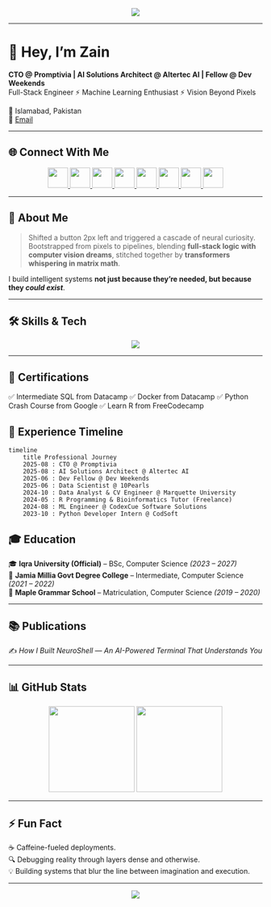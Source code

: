 <!-- Profile Banner -->
<p align="center">
  <img src="https://capsule-render.vercel.app/api?type=waving&color=10002b&height=250&section=header&text=Zain%20Zameer%20@Promptivia&fontSize=45&fontColor=ffffff&animation=fadeIn&fontAlignY=40" />
</p>

---

# 👋 Hey, I’m Zain  

**CTO @ Promptivia | AI Solutions Architect @ Altertec AI | Fellow @ Dev Weekends**  
Full-Stack Engineer ⚡ Machine Learning Enthusiast ⚡ Vision Beyond Pixels  

📍 Islamabad, Pakistan  
📧 [Email](mailto:officialmuhammadzain45@gmail.com)  

---

## 🌐 Connect With Me  

<p align="center">
 <a href="https://www.linkedin.com/in/muhammadzain-zameer">
  <img src="https://img.icons8.com/ios-filled/50/ffffff/linkedin.png" width="40"/>
</a>

<a href="https://www.instagram.com/a.i.unfiltered/">
  <img src="https://img.icons8.com/ios-filled/50/ffffff/instagram-new--v1.png" width="40"/>
</a>

<a href="https://x.com/_unfilteredai">
  <img src="https://img.icons8.com/ios-filled/50/ffffff/twitterx--v1.png" width="40"/>
</a>

<a href="https://www.tiktok.com/@a.i.unfiltered">
  <img src="https://img.icons8.com/ios-filled/50/ffffff/tiktok--v1.png" width="40"/>
</a>

<a href="https://medium.com/@aiunfiltered">
  <img src="https://img.icons8.com/ios-filled/50/ffffff/medium-logo.png" width="40"/>
</a>

<a href="https://www.youtube.com/@unfiltered.a.i">
  <img src="https://img.icons8.com/ios-filled/50/ffffff/youtube-play.png" width="40"/>
</a>

<a href="https://www.skool.com/@muhammadzain-zameer-8664">
  <img src="https://img.icons8.com/ios-filled/50/ffffff/conference-call.png" width="40"/>
</a>

<a href="https://dev.to/aiunfiltered" target="_blank">
  <img src="https://skillicons.dev/icons?i=devto" width="40"/>
</a>



</p>

---

## 🌟 About Me  

> Shifted a button 2px left and triggered a cascade of neural curiosity.  
> Bootstrapped from pixels to pipelines, blending **full-stack logic with computer vision dreams**, stitched together by **transformers whispering in matrix math**.  

I build intelligent systems **not just because they’re needed, but because they *could exist***.  

---

## 🛠 Skills & Tech  

<p align="center">
  <!-- Skillicons supported -->
  <img src="https://skillicons.dev/icons?i=python,r,js,react,tailwind,docker,git,firebase,mysql,linux,vscode,github,nextjs,express,nodejs,opencv,sklearn,html,css,supabase,mongodb,fastapi,java,figma,vim,git,docker,ae,anaconda,cpp,debian,django,eclipse,electron,githubactions,kali,netlify,npm,postgres,postman,pytorch,redux,regex,sequelize,tensorflow,threejs,ubuntu,vite," />

  
</p>


---

## 📜 Certifications  

✅ Intermediate SQL from Datacamp
✅ Docker from Datacamp
✅ Python Crash Course from Google 
✅ Learn R from FreeCodecamp 



## 💼 Experience Timeline  

```mermaid
timeline
    title Professional Journey
    2025-08 : CTO @ Promptivia 
    2025-08 : AI Solutions Architect @ Altertec AI
    2025-06 : Dev Fellow @ Dev Weekends
    2025-06 : Data Scientist @ 10Pearls
    2024-10 : Data Analyst & CV Engineer @ Marquette University
    2024-05 : R Programming & Bioinformatics Tutor (Freelance)
    2024-08 : ML Engineer @ CodexCue Software Solutions
    2023-10 : Python Developer Intern @ CodSoft
```

## 🎓 Education  

🎓 **Iqra University (Official)** – BSc, Computer Science *(2023 – 2027)*  
🏫 **Jamia Millia Govt Degree College** – Intermediate, Computer Science *(2021 – 2022)*  
📘 **Maple Grammar School** – Matriculation, Computer Science *(2019 – 2020)*  

---

## 📚 Publications  

✍️ *How I Built NeuroShell — An AI-Powered Terminal That Understands You*  

---

## 📊 GitHub Stats  

<p align="center"> 
  <img src="https://github-readme-stats.vercel.app/api?username=zain-zameer&show_icons=true&theme=radical" height="170"/> 
  <img src="https://github-readme-stats.vercel.app/api/top-langs/?username=zain-zameer&layout=compact&theme=radical" height="170"/> 
</p>

---

## ⚡ Fun Fact  

☕ Caffeine-fueled deployments.  
🔍 Debugging reality through layers dense and otherwise.  
💡 Building systems that blur the line between imagination and execution.  

---

<!-- Footer Banner --> 
<p align="center"> 
  <img src="https://capsule-render.vercel.app/api?type=waving&color=10002b&height=120&section=footer"/> 
</p>

